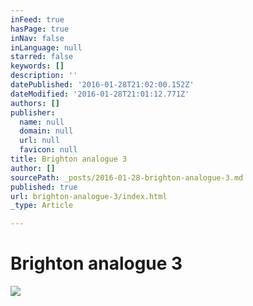 ```yaml
---
inFeed: true
hasPage: true
inNav: false
inLanguage: null
starred: false
keywords: []
description: ''
datePublished: '2016-01-28T21:02:00.152Z'
dateModified: '2016-01-28T21:01:12.771Z'
authors: []
publisher:
  name: null
  domain: null
  url: null
  favicon: null
title: Brighton analogue 3
author: []
sourcePath: _posts/2016-01-28-brighton-analogue-3.md
published: true
url: brighton-analogue-3/index.html
_type: Article

---
```

# Brighton analogue 3
![](https://the-grid-user-content.s3-us-west-2.amazonaws.com/2c67a6b1-4d0b-4eb1-b385-7d7155679b38.jpg)